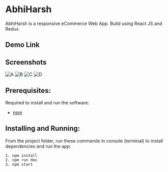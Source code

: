 # AbhiHarsh
AbhiHarsh is a responsive eCommerce Web App. Build using React JS and Redux.

## Demo Link

## Screenshots

![A](https://user-images.githubusercontent.com/64153988/99826418-582ab680-2b7e-11eb-9df4-ce82c2d592da.jpeg)
![B](https://user-images.githubusercontent.com/64153988/99826419-595be380-2b7e-11eb-81ed-f264a4a210fd.jpeg)
![C](https://user-images.githubusercontent.com/64153988/99826421-5a8d1080-2b7e-11eb-940a-8e81fade1179.jpeg)
![D](https://user-images.githubusercontent.com/64153988/99826416-5660f300-2b7e-11eb-9227-bf14c7c22b99.jpeg)

## Prerequisites:  

Required to install and run the software:

 * [npm](https://www.npmjs.com/get-npm)


## Installing and Running:  

From the project folder, run these commands in console (terminal) to install dependencies and run the app:
```
1. npm install
2. npm run dev
3. npm start
```

